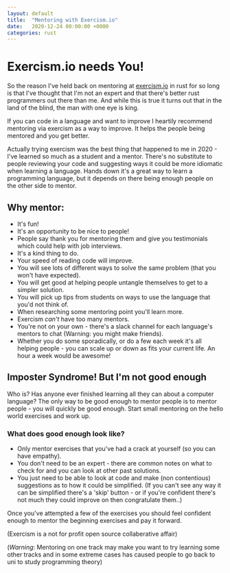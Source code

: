 ```yaml
---
layout: default
title:  "Mentoring with Exercism.io"
date:   2020-12-24 00:00:00 +0000
categories: rust
---
```


# Exercism.io needs You!

So the reason I've held back on mentoring at [exercism.io](https://exercism.io/) in rust for so long is that I've thought that I'm not an expert and that there's better rust programmers out there than me. And while this is true it turns out that in the land of the blind, the man with one eye is king.

If you can code in a language and want to improve I heartily recommend mentoring via exercism as a way to improve. It helps the people being mentored and you get better.

Actually trying exercism was the best thing that happened to me in 2020 - I've learned so much as a student and a mentor. There's no substitute to people reviewing your code and suggesting ways it could be more idiomatic when learning a language. Hands down it's a great way to learn a programming language, but it depends on there being enough people on the other side to mentor.

## Why mentor:

   * It's fun!
   * It's an opportunity to be nice to people!
   * People say thank you for mentoring them and give you testimonials which could help with job interviews.
   * It's a kind thing to do.
   * Your speed of reading code will improve.
   * You will see lots of different ways to solve the same problem (that you won't have expected).
   * You will get good at helping people untangle themselves to get to a simpler solution.
   * You will pick up tips from students on ways to use the language that you'd not think of.
   * When researching some mentoring point you'll learn more.
   * Exercism _can't_ have too many mentors.
   * You're not on your own - there's a slack channel for each language's mentors to chat (Warning: you might make friends).
   * Whether you do some sporadically, or do a few each week it's all helping people - you can scale up or down as fits your current life. An hour a week would be awesome!

## Imposter Syndrome! But I'm not good enough

Who is? Has anyone ever finished learning all they can about a computer language?
The only way to be good enough to mentor people is to mentor people - you will quickly be good enough. Start small mentoring on the hello world exercises and work up.

### What does good enough look like?

   * Only mentor exercises that you've had a crack at yourself (so you can have empathy).
   * You don't need to be an expert - there are common notes on what to check for and you can look at other past solutions.
   * You just need to be able to look at code and make (non contentious) suggestions as to how it could be simplified. (If you can't see any way it can be simplified there's a 'skip' button - or if you're confident there's not much they could improve on then congratulate them..)

Once you've attempted a few of the exercises you should feel confident enough to mentor the beginning exercises and pay it forward.

(Exercism is a not for profit open source collaberative affair)

(*Warning*: Mentoring on one track may make you want to try learning some other tracks and in some extreme cases has caused people to go back to uni to study programming theory)
